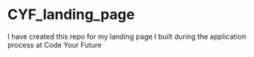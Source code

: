 # CYF_landing_page
I have created this repo for my landing page I built during the application process at Code Your Future
